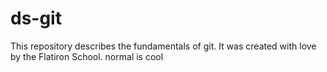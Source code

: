 # ds-git

This repository describes the fundamentals of git. It was created with love by the Flatiron School.
normal is cool

